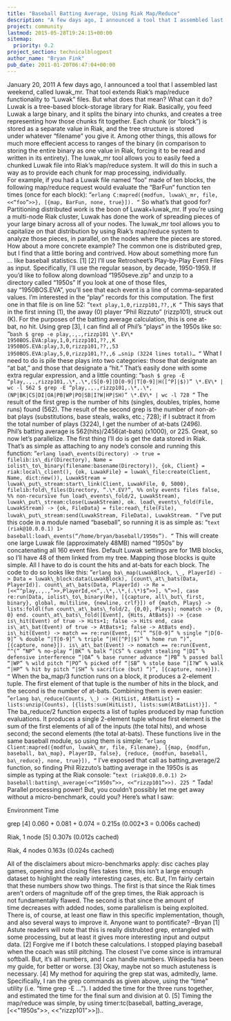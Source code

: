 ```yaml
---
title: "Baseball Batting Average, Using Riak Map/Reduce"
description: "A few days ago, I announced a tool that I assembled last weekend, called luwak_mr. That tool extends Riak's map/reduce functionality to Luwak files."
project: community
lastmod: 2015-05-28T19:24:15+00:00
sitemap:
  priority: 0.2
project_section: technicalblogpost
author_name: "Bryan Fink"
pub_date: 2011-01-20T06:47:04+00:00
---
```

January 20, 2011
A few days ago, I announced a tool that I assembled last weekend, called luwak\_mr. That tool extends Riak’s map/reduce functionality to “Luwak” files.
But what does that mean? What can it do?
Luwak is a tree-based block-storage library for Riak. Basically, you feed Luwak a large binary, and it splits the binary into chunks, and creates a tree representing how those chunks fit together. Each chunk (or “block”) is stored as a separate value in Riak, and the tree structure is stored under whatever “filename” you give it. Among other things, this allows for much more effecient access to ranges of the binary (in comparison to storing the entire binary as one value in Riak, forcing it to be read and written in its entirety).
The luwak\_mr tool allows you to easily feed a chunked Luwak file into Riak’s map/reduce system. It will do this in such a way as to provide each chunk for map processing, individually. For example, if you had a Luwak file named “foo” made of ten blocks, the following map/reduce request would evaluate the “BarFun“ function ten times (once for each block):
“`erlang
C:mapred({modfun, luwak\_mr, file, <<“foo”>>},
[{map, BarFun, none, true}]).
“`
So what’s that good for?
Partitioning distributed work is the boon of Luwak+luwak\_mr. If you’re using a multi-node Riak cluster, Luwak has done the work of spreading pieces of your large binary across all of your nodes. The luwak\_mr tool allows you to capitalize on that distribution by using Riak’s map/reduce system to analyze those pieces, in parallel, on the nodes where the pieces are stored.
How about a more concrete example? The common one is distributed grep, but I find that a little boring and contrived. How about something more fun … like baseball statistics.
[1]
[2]
I’ll use Retrosheet’s Play-by-Play Event Files as input. Specifically, I’ll use the regular season, by decade, 1950-1959. If you’d like to follow along download “1950seve.zip” and unzip to a directory called “1950s”
If you look at one of those files, say “1950BOS.EVA”, you’ll see that each event is a line of comma-separated values. I’m interested in the “play” records for this computation. The first one in that file is on line 52:
“`text
play,1,0,rizzp101,??,,K
“`
This says that in the first inning (1), the away (0) player “Phil Rizzuto” (rizzp101), struck out (K). For the purposes of the batting average calculation, this is one at-bat, no hit.
Using grep [3], I can find all of Phil’s “plays” in the 1950s like so:
“`bash
$ grep -e play,.,.,rizzp101 \*.EV\*
1950BOS.EVA:play,1,0,rizzp101,??,,K
1950BOS.EVA:play,3,0,rizzp101,??,,53
1950BOS.EVA:play,5,0,rizzp101,??,,6
…snip (3224 lines total)…
“`
What I need to do is pile these plays into two categories: those that designate an “at bat,” and those that designate a “hit.” That’s easily done with some extra regular expression, and a little counting:
“`bash
$ grep -E “play,.,.,rizzp101,.\*,.\*,(S[0-9]|D[0-9]|T[0-9]|H([^P]|$))” \*.EV\* | wc -l
562
$ grep -E “play,.,.,rizzp101,.\*,.\*,(NP|BK|CS|DI|OA|PB|WP|PO|SB|I?W|HP|SH)” \*.EV\* | wc -l
728
“`
The result of the first grep is the number of hits (singles, doubles, triples, home runs) found (562). The result of the second grep is the number of non-at-bat plays (substitutions, base
steals, walks, etc.; 728); if I subtract it from the total number of plays (3224), I get the number of at-bats (2496). Phil’s batting average is 562(hits)/2456(at-bats) (x1000), or 225.
Great, so now let’s parallelize. The first thing I’ll do is get the data stored in Riak. That’s as simple as attaching to any node’s console and running this function:
“`erlang
load\_events(Directory) ->
true = filelib:is\_dir(Directory),
Name = iolist\_to\_binary(filename:basename(Directory)),
{ok, Client} = riak:local\_client(),
{ok, LuwakFile} = luwak\_file:create(Client, Name, dict:new()),
LuwakStream = luwak\_put\_stream:start\_link(Client, LuwakFile, 0, 5000),
filelib:fold\_files(Directory,
“.\*.EV?”, %% only events files
false, %% non-recursive
fun load\_events\_fold/2,
LuwakStream),
luwak\_put\_stream:close(LuwakStream),
ok.
load\_events\_fold(File, LuwakStream) ->
{ok, FileData} = file:read\_file(File),
luwak\_put\_stream:send(LuwakStream, FileData),
LuwakStream.
“`
I’ve put this code in a module named “baseball”, so running it is as simple as:
“`text
(riak@10.0.0.1) 1> baseball:load\_events(“/home/bryan/baseball/1950s”).
“`
This will create one large Luwak file (approximately 48MB) named “1950s” by concatenating all 160 event files. Default Luwak settings are for 1MB blocks, so I’ll have 48 of them linked from my tree.
Mapping those blocks is quite simple. All I have to do is count the hits and at-bats for each block. The code to do so looks like this:
“`erlang
ba\_map(LuwakBlock, \_, PlayerId) ->
Data = luwak\_block:data(LuwakBlock),
[count\_at\_bats(Data, PlayerId)].
count\_at\_bats(Data, PlayerId) ->
Re = [<<“^play,.,.,”>>,PlayerId,<<“,.\*,.\*,(.\*)$”>>], %”>>],
case re:run(Data, iolist\_to\_binary(Re),
[{capture, all\_but\_first, binary},
global, multiline, {newline, crlf}]) of
{match, Plays} ->
lists:foldl(fun count\_at\_bats\_fold/2, {0,0}, Plays);
nomatch ->
{0, 0}
end.
count\_at\_bats\_fold([Event], {Hits, AtBats}) ->
{case is\_hit(Event) of
true -> Hits+1;
false -> Hits
end,
case is\_at\_bat(Event) of
true -> AtBats+1;
false -> AtBats
end}.
is\_hit(Event) ->
match == re:run(Event,
“^(”
“S[0-9]” % single
“|D[0-9]” % double
“|T[0-9]” % triple
“|H([^P]|$)” % home run
“)”,
[{capture, none}]).
is\_at\_bat(Event) ->
nomatch == re:run(Event,
“^(”
“NP” % no-play
“|BK” % balk
“|CS” % caught stealing
“|DI” % defensive interference
“|OA” % base runner advance
“|PB” % passed ball
“|WP” % wild pitch
“|PO” % picked off
“|SB” % stole base
“|I?W” % walk
“|HP” % hit by pitch
“|SH” % sacrifice (but)
“)”,
[{capture, none}]).
“`
When the ba\_map/3 function runs on a block, it produces a 2-element tuple. The first element of that tuple is the number of hits in the block, and the second is the number of at-bats. Combining them is even easier:
“`erlang
ba\_reduce(Counts, \_) ->
{HitList, AtBatList} = lists:unzip(Counts),
[{lists:sum(HitList), lists:sum(AtBatList)}].
“`
The ba\_reduce/2 function expects a list of tuples produced by map function evaluations. It produces a single 2-element tuple whose first element is the sum of the first elements of all of the inputs (the total hits), and whose second; the second elements (the total at-bats).
These functions live in the same baseball module, so using them is simple:
“`erlang
Client:mapred({modfun, luwak\_mr, file, Filename},
[{map, {modfun, baseball, ba\_map}, PlayerID, false},
{reduce, {modfun, baseball, ba\_reduce}, none, true}]),
“`
I’ve exposed that call as batting\_average/2 function, so finding Phil Rizzuto’s batting average in the 1950s is as simple as typing at the Riak console:
“`text
(riak@10.0.0.1) 2> baseball:batting\_average(<<“1950s”>>, <<“rizzp101”>>).
225
“`
Tada! Parallel processing power! But, you couldn’t possibly let me get away without a micro-benchmark, could you? Here’s what I saw:



Environment
Time


grep [4]
0.060 + 0.081 + 0.074 = 0.215s (0.002\*3 = 0.006s cached)


Riak, 1 node [5]
0.307s (0.012s cached)


Riak, 4 nodes
0.163s (0.024s cached)



All of the disclaimers about micro-benchmarks apply: disc caches play games, opening and closing files takes time, this isn’t a large enough dataset to highlight the really interesting cases, etc. But, I’m fairly certain that these numbers show two things. The first is that since the Riak times aren’t orders of magnitude off of the grep times, the Riak approach is not fundamentally flawed. The second is that since the amount of time decreases with added nodes, some parallelism is being exploited.
There is, of course, at least one flaw in this specific implementation, though, and also several ways to improve it. Anyone want to pontificate?
–Bryan
[1] Astute readers
will note that this is really distrubted grep, entangled with some
processing, but at least it gives more interesting input and
output data.
[2] Forgive me if I botch these calculations. I stopped playing baseball when the coach was still pitching. The closest I’ve come since is intramural softball. But, it’s all numbers, and I can handle numbers. Wikipedia has been my guide, for better or worse.
[3] Okay, maybe not so much astuteness is necessary.
[4] My method for aquiring the grep stat was, admitedly, lame. Specifically, I ran the grep commands as given above, using the “time” utility (i.e. “time grep -E …”). I added the time for the three runs together, and estimated the time for the final sum and division at 0.
[5] Timing the map/reduce was simple, by using timer:tc(baseball, batting\_average, [<<"1950s">>, <<"rizzp101">>])..
